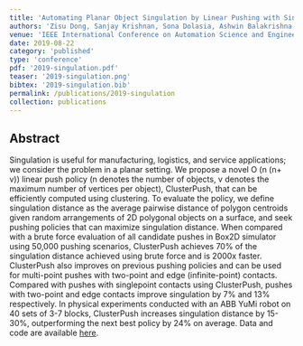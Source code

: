 ```yaml
---
title: 'Automating Planar Object Singulation by Linear Pushing with Single-point and Multi-point Contacts'
authors: 'Zisu Dong, Sanjay Krishnan, Sona Dolasia, Ashwin Balakrishna, **Michael Danielczuk**, Ken Goldberg'
venue: 'IEEE International Conference on Automation Science and Engineering (CASE)'
date: 2019-08-22
category: 'published'
type: 'conference'
pdf: '2019-singulation.pdf'
teaser: '2019-singulation.png'
bibtex: '2019-singulation.bib'
permalink: /publications/2019-singulation
collection: publications
---
```


Abstract
-------
Singulation is useful for manufacturing, logistics, and service applications; we consider the problem in a planar setting. We propose a novel O (n (n+ v)) linear push policy (n denotes the number of objects, v denotes the maximum number of vertices per object), ClusterPush, that can be efficiently computed using clustering. To evaluate the policy, we define singulation distance as the average pairwise distance of polygon centroids given random arrangements of 2D polygonal objects on a surface, and seek pushing policies that can maximize singulation distance. When compared with a brute force evaluation of all candidate pushes in Box2D simulator using 50,000 pushing scenarios, ClusterPush achieves 70% of the singulation distance achieved using brute force and is 2000x faster. ClusterPush also improves on previous pushing policies and can be used for multi-point pushes with two-point and edge (infinite-point) contacts. Compared with pushes with singlepoint contacts using ClusterPush, pushes with two-point and edge contacts improve singulation by 7% and 13% respectively. In physical experiments conducted with an ABB YuMi robot on 40 sets of 3-7 blocks, ClusterPush increases singulation distance by 15-30%, outperforming the next best policy by 24% on average. Data and code are available [here](https://github.com/Jekyll1021/MultiPointPushing).
